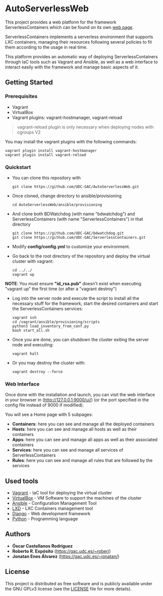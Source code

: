 # AutoServerlessWeb

This project provides a web platform for the framework ServerlessContainers which can be found on its own [web page](http://bdwatchdog.dec.udc.es/serverless/index.html). 

ServerlessContainers implements a serverless environment that supports LXC containers, managing their resources following several policies to fit them according to the usage in real time.

This platform provides an automatic way of deploying ServerlessContainers through IaC tools such as Vagrant and Ansible, as well as a web interface to interact easily with the framework and manage basic aspects of it.

## Getting Started

### Prerequisites
- Vagrant
- VirtualBox
- Vagrant plugins: vagrant-hostmanager, vagrant-reload

> vagrant-reload plugin is only necessary when deploying nodes with cgroups V2

You may install the vagrant plugins with the following commands:
```
vagrant plugin install vagrant-hostmanager
vagrant plugin install vagrant-reload
```

### Quickstart
- You can clone this repository with
    ```
    git clone https://github.com/UDC-GAC/AutoServerlessWeb.git
    ```

- Once cloned, change directory to ansible/provisioning 
    ```
    cd AutoServerlessWeb/ansible/provisioning
    ```

- And clone both BDWatchdog (with name "bdwatchdog") and ServerlessContainers (with name "ServerlessContainers") in that directory

    ```
    git clone https://github.com/UDC-GAC/bdwatchdog.git
    git clone https://github.com/UDC-GAC/ServerlessContainers.git
    ```

- Modify **config/config.yml** to customize your environment.

- Go back to the root directory of the repository and deploy the virtual cluster with vagrant:
    ```
    cd ../../
    vagrant up
    ```

**NOTE**: You must ensure **"id_rsa.pub"** doesn't exist when executing "vagrant up" the first time (or after a "vagrant destroy")

- Log into the server node and execute the script to install all the necessary stuff for the framework, start the desired containers and start the ServerlessContainers services:
    ```
    vagrant ssh
    cd /vagrant/ansible/provisioning/scripts
    python3 load_inventory_from_conf.py
    bash start_all.sh
    ```

- Once you are done, you can shutdown the cluster exiting the server node and executing:
    ```
    vagrant halt
    ```

- Or you may destroy the cluster with:
    ```
    vagrant destroy --force
    ```

### Web Interface

Once done with the installation and launch, you can visit the web interface in your browser in (http://127.0.0.1:9000/ui/) (or the port specified in the config file instead of 9000 if modified).

You will see a Home page with 5 subpages:
- **Containers**: here you can see and manage all the deployed containers
- **Hosts**: here you can see and manage all hosts as well as their containers
- **Apps**: here you can see and manage all apps as well as their associated containers
- **Services**: here you can see and manage all services of ServerlessContainers
- **Rules**: here you can see and manage all rules that are followed by the services

## Used tools
- [Vagrant](https://www.vagrantup.com/) - IaC tool for deploying the virtual cluster
- [VirtualBox](https://www.virtualbox.org) - VM Software to support the machines of the cluster
- [Ansible](https://www.ansible.com/) - Configuration Management Tool
- [LXD](https://linuxcontainers.org/lxd/) - LXC Containers management tool
- [Django](https://www.djangoproject.com/) - Web development framework
- [Python](https://www.python.org) - Programming language

## Authors

* **&Oacute;scar Castellanos Rodr&iacute;guez**
* **Roberto R. Exp&oacute;sito** (https://gac.udc.es/~rober/)
* **Jonatan Enes &Aacute;lvarez** (https://gac.udc.es/~jonatan/)

## License
This project is distributed as free software and is publicly available under the GNU GPLv3 license (see the [LICENSE](LICENSE) file for more details).
